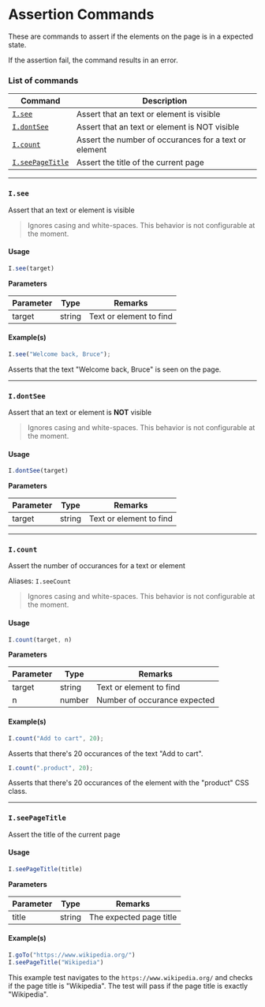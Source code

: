 # Assertion Commands

These are commands to assert if the elements on the page is in a expected state.

If the assertion fail, the command results in an error.

### List of commands <a href="#list-of-commands" id="list-of-commands"></a>

| Command                                                 | Description                                           |
| ------------------------------------------------------- | ----------------------------------------------------- |
| [`I.see`](assertion-commands.md#isee)                   | Assert that an text or element is visible             |
| [`I.dontSee`](assertion-commands.md#idontsee)           | Assert that an text or element is NOT visible         |
| [`I.count`](assertion-commands.md#icount)               | Assert the number of occurances for a text or element |
| [`I.seePageTitle`](assertion-commands.md#iseepagetitle) | Assert the title of the current page                  |

***

### `I.see` <a href="#isee" id="isee"></a>

Assert that an text or element is visible

> Ignores casing and white-spaces. This behavior is not configurable at the moment.

#### Usage <a href="#usage" id="usage"></a>

```javascript
I.see(target)
```

**Parameters**

| Parameter | Type   | Remarks                 |
| --------- | ------ | ----------------------- |
| target    | string | Text or element to find |

#### Example(s) <a href="#examples" id="examples"></a>

```javascript
I.see("Welcome back, Bruce");
```

Asserts that the text "Welcome back, Bruce" is seen on the page.

***

### `I.dontSee` <a href="#idontsee" id="idontsee"></a>

Assert that an text or element is **NOT** visible

> Ignores casing and white-spaces. This behavior is not configurable at the moment.

#### Usage <a href="#usage" id="usage"></a>

```javascript
I.dontSee(target)
```

**Parameters**

| Parameter | Type   | Remarks                 |
| --------- | ------ | ----------------------- |
| target    | string | Text or element to find |

***

### `I.count` <a href="#icount" id="icount"></a>

Assert the number of occurances for a text or element

Aliases: `I.seeCount`

> Ignores casing and white-spaces. This behavior is not configurable at the moment.

#### Usage <a href="#usage" id="usage"></a>

```javascript
I.count(target, n)
```

**Parameters**

| Parameter | Type   | Remarks                      |
| --------- | ------ | ---------------------------- |
| target    | string | Text or element to find      |
| n         | number | Number of occurance expected |

#### Example(s) <a href="#examples" id="examples"></a>

```javascript
I.count("Add to cart", 20);
```

Asserts that there's 20 occurances of the text "Add to cart".

```javascript
I.count(".product", 20);
```

Asserts that there's 20 occurances of the element with the "product" CSS class.

***

### `I.seePageTitle` <a href="#iseepagetitle" id="iseepagetitle"></a>

Assert the title of the current page

#### Usage <a href="#usage" id="usage"></a>

```javascript
I.seePageTitle(title)
```

**Parameters**

| Parameter | Type   | Remarks                 |
| --------- | ------ | ----------------------- |
| title     | string | The expected page title |

#### Example(s) <a href="#examples" id="examples"></a>

```javascript
I.goTo("https://www.wikipedia.org/")
I.seePageTitle("Wikipedia")
```

This example test navigates to the `https://www.wikipedia.org/` and checks if the page title is "Wikipedia". The test will pass if the page title is exactly "Wikipedia".
